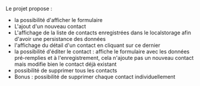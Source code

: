 
Le projet propose :

- la possibilité d'afficher le formulaire
- L'ajout d'un nouveau contact
- L'affichage de la liste de contacts enregistrées dans le localstorage afin d'avoir une persistance des données
- l'affichage du détail d'un contact en cliquant sur ce dernier
- la possibilité d'éditer le contact : affiche le formulaire avec les données pré-remplies et à l'enregistrement, cela n'ajoute pas un nouveau contact mais modifie bien le contact déjà existant
- possibilité de supprimer tous les contacts
- Bonus : possibilité de supprimer chaque contact individuellement